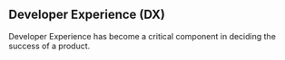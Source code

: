 ## Developer Experience (DX)

Developer Experience has become a critical component in deciding the success of a product. 

